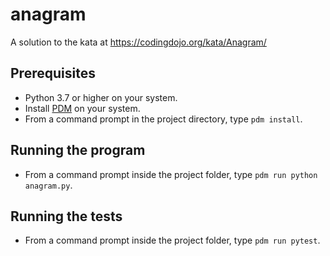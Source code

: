 # anagram
A solution to the kata at https://codingdojo.org/kata/Anagram/

## Prerequisites
* Python 3.7 or higher on your system.
* Install [PDM](https://pdm.fming.dev) on your system.
* From a command prompt in the project directory, type `pdm install`.

## Running the program
* From a command prompt inside the project folder, type `pdm run python anagram.py`.

## Running the tests
* From a command prompt inside the project folder, type `pdm run pytest`.
